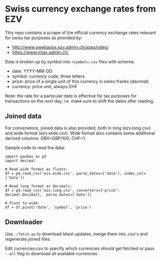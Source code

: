 # Swiss currency exchange rates from EZV

This repo contains a scrape of the official currency exchange rates relevant
for swiss tax purposes as provided by:
  * http://www.pwebapps.ezv.admin.ch/apps/rates/
  * https://www.ictax.admin.ch/

Data is broken up by symbol into `<symbol>.csv` files with schema:
  * date: YYYY-MM-DD
  * symbol: currency code, three letters
  * price: price of a single unit of this currency in swiss franks (decimal)
  * currency: price unit, always CHF

Note: the rate for a particular date is effective for tax purposes for transactions on
the *next* day, i.e. make sure to shift the dates after reading.

## Joined data

For convenience, joined data is also provided, both in long (ezv.long.csv) and
wide format (ezv.wide.csv). Wide format also contains some additional derived
columns: GBX=GBP/100, CHF=1.

Sample code to read the data:

```
import pandas as pd
import decimal

# Read wide format as floats:
df = pd.read_csv('ezv.wide.csv', parse_dates=['date'], index_col=['date'])

# Read long format as decimals:
df = pd.read_csv('ezv.long.csv', converters={'price': decimal.Decimal},  parse_dates=['date'])

# Pivot to wide:
df = df.pivot('date', 'symbol', 'price')
```

## Downloader

Use `./fetch.py` to download latest updates, merge them into .csv's and
regenerate joined files.

Edit currencies.csv to specify which currencies should get fetched or
pass `--all` flag to download all available currencies.
